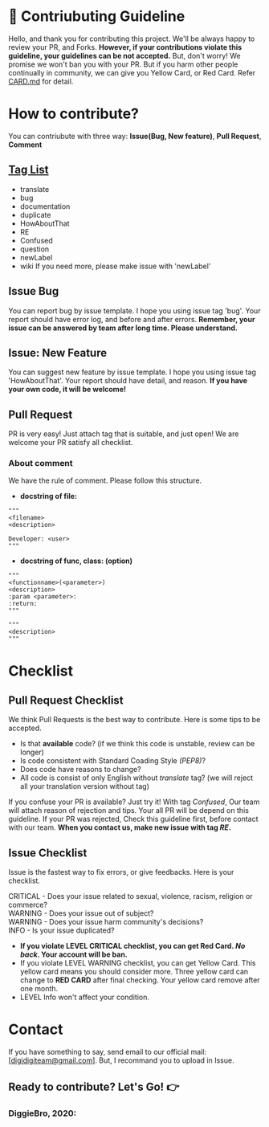 # 🚀 Contriubuting Guideline

Hello, and thank you for contributing this project.
We'll be always happy to review your PR, and Forks. 
**However, if your contributions violate this guideline, your guidelines can be not accepted.** But, don't worry! We promise we won't ban you with your PR. But if you harm other people continually in community, we can give you Yellow Card, or Red Card. Refer [CARD.md](./CARD.md) for detail.

# How to contribute?
You can contriubute with three way: **Issue(Bug, New feature)**, **Pull Request**, **Comment**

## [Tag List](https://github.com/Diggie-Bro/Frog/labels)
- translate
- bug
- documentation
- duplicate
- HowAboutThat
- RE
- Confused
- question
- newLabel
- wiki
If you need more, please make issue with 'newLabel'
## Issue Bug
You can report bug by issue template. I hope you using issue tag 'bug'. Your report should have error log, and before and after errors.
**Remember, your issue can be answered by team after long time. Please understand.**

## Issue: New Feature
You can suggest new feature by issue template. I hope you using issue tag 'HowAboutThat'. Your report should have detail, and reason.
**If you have your own code, it will be welcome!**

## Pull Request
PR is very easy! Just attach tag that is suitable, and just open! We are welcome your PR satisfy all checklist.

### About comment
We have the rule of comment. Please follow this structure.

- **docstring of file:**  
```
"""
<filename>
<description>

Developer: <user>
"""
```

- **docstring of func, class: (option)**
```
"""
<functionname>(<parameter>)
<description>
:param <parameter>:
:return:
"""
```

```
"""
<description>
"""
```

# Checklist
## Pull Request Checklist
We think Pull Requests is the best way to contribute. Here is some tips to be accepted.

- Is that **available** code? (if we think this code is unstable, review can be longer)
- Is code consistent with Standard Coading Style *(PEP8)*?
- Does code have reasons to change?
- All code is consist of only English without *translate* tag? (we will reject all your translation version without tag)

If you confuse your PR is available? Just try it! With tag *Confused*, Our team will attach reason of rejection and tips.
Your all PR will be depend on this guideline. If your PR was rejected, Check this guideline first, before contact with our team.
**When you contact us, make new issue with tag *RE*.**

## Issue Checklist
Issue is the fastest way to fix errors, or give feedbacks. Here is your checklist.

CRITICAL - Does your issue related to sexual, violence, racism, religion or commerce?  
WARNING - Does your issue out of subject?  
WARNING - Does your issue harm community's decisions?  
INFO - Is your issue duplicated?  

- **If you violate LEVEL CRITICAL checklist, you can get Red Card. *No back*. Your account will be ban.**
- If you violate LEVEL WARNING checklist, you can get Yellow Card. This yellow card means you should consider more. 
Three yellow card can change to **RED CARD** after final checking. Your yellow card remove after one month.
- LEVEL Info won't affect your condition.

# Contact
If you have something to say, send email to our official mail: [digidigiteam@gmail.com]. But, I recommand you to upload in Issue.

## Ready to contribute? Let's Go! 👉
### DiggieBro, 2020:
